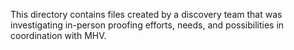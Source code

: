 This directory contains files created by a discovery team that was investigating in-person proofing efforts, needs, and possibilities in coordination with MHV.